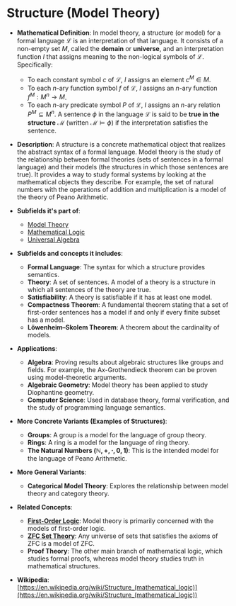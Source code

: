 # Structure (Model Theory)

- **Mathematical Definition**: In model theory, a structure (or model) for a formal language $\mathcal{L}$ is an interpretation of that language. It consists of a non-empty set $M$, called the **domain** or **universe**, and an interpretation function $I$ that assigns meaning to the non-logical symbols of $\mathcal{L}$. Specifically:
    - To each constant symbol $c$ of $\mathcal{L}$, $I$ assigns an element $c^M \in M$.
    - To each $n$-ary function symbol $f$ of $\mathcal{L}$, $I$ assigns an $n$-ary function $f^M: M^n \to M$.
    - To each $n$-ary predicate symbol $P$ of $\mathcal{L}$, $I$ assigns an $n$-ary relation $P^M \subseteq M^n$.
A sentence $\phi$ in the language $\mathcal{L}$ is said to be **true in the structure** $\mathcal{M}$ (written $\mathcal{M} \models \phi$) if the interpretation satisfies the sentence.

- **Description**: A structure is a concrete mathematical object that realizes the abstract syntax of a formal language. Model theory is the study of the relationship between formal theories (sets of sentences in a formal language) and their models (the structures in which those sentences are true). It provides a way to study formal systems by looking at the mathematical objects they describe. For example, the set of natural numbers with the operations of addition and multiplication is a model of the theory of Peano Arithmetic.

- **Subfields it's part of**:
    - [Model Theory](https://en.wikipedia.org/wiki/Model_theory)
    - [Mathematical Logic](https://en.wikipedia.org/wiki/Mathematical_logic)
    - [Universal Algebra](https://en.wikipedia.org/wiki/Universal_algebra)

- **Subfields and concepts it includes**:
    - **Formal Language**: The syntax for which a structure provides semantics.
    - **Theory**: A set of sentences. A model of a theory is a structure in which all sentences of the theory are true.
    - **Satisfiability**: A theory is satisfiable if it has at least one model.
    - **Compactness Theorem**: A fundamental theorem stating that a set of first-order sentences has a model if and only if every finite subset has a model.
    - **Löwenheim–Skolem Theorem**: A theorem about the cardinality of models.

- **Applications**:
    - **Algebra**: Proving results about algebraic structures like groups and fields. For example, the Ax-Grothendieck theorem can be proven using model-theoretic arguments.
    - **Algebraic Geometry**: Model theory has been applied to study Diophantine geometry.
    - **Computer Science**: Used in database theory, formal verification, and the study of programming language semantics.

- **More Concrete Variants (Examples of Structures)**:
    - **Groups**: A group is a model for the language of group theory.
    - **Rings**: A ring is a model for the language of ring theory.
    - **The Natural Numbers $(\mathbb{N}, +, \cdot, 0, 1)$**: This is the intended model for the language of Peano Arithmetic.

- **More General Variants**:
    - **Categorical Model Theory**: Explores the relationship between model theory and category theory.

- **Related Concepts**:
    - **[First-Order Logic](../logic/first_order_logic.md)**: Model theory is primarily concerned with the models of first-order logic.
    - **[ZFC Set Theory](../set_theory/zfc.md)**: Any universe of sets that satisfies the axioms of ZFC is a model of ZFC.
    - **Proof Theory**: The other main branch of mathematical logic, which studies formal proofs, whereas model theory studies truth in mathematical structures.

- **Wikipedia**: [https://en.wikipedia.org/wiki/Structure_(mathematical_logic)](https://en.wikipedia.org/wiki/Structure_(mathematical_logic))
